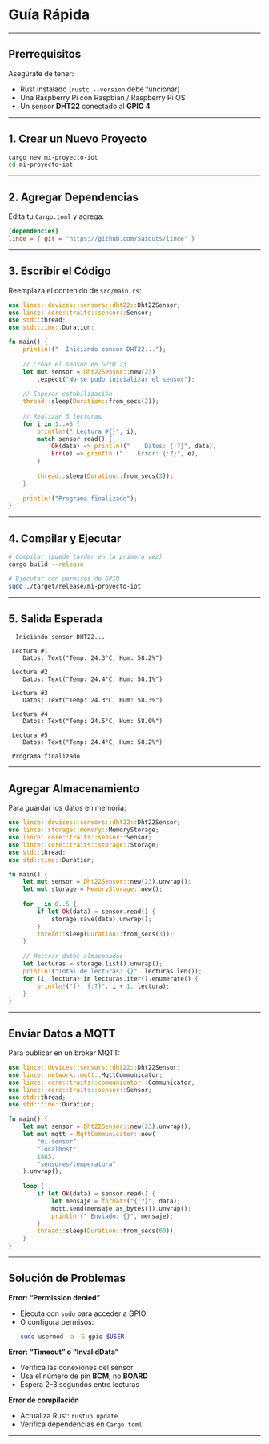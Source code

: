 # Guía Rápida

---

## Prerrequisitos

Asegúrate de tener:

- Rust instalado (`rustc --version` debe funcionar)  
- Una Raspberry Pi con Raspbian / Raspberry Pi OS  
- Un sensor **DHT22** conectado al **GPIO 4**

---

## 1. Crear un Nuevo Proyecto

```bash
cargo new mi-proyecto-iot
cd mi-proyecto-iot
```

---

## 2. Agregar Dependencias

Edita tu `Cargo.toml` y agrega:

```toml
[dependencies]
lince = { git = "https://github.com/Saiduts/lince" }
```

---

## 3. Escribir el Código

Reemplaza el contenido de `src/main.rs`:

```rust
use lince::devices::sensors::dht22::Dht22Sensor;
use lince::core::traits::sensor::Sensor;
use std::thread;
use std::time::Duration;

fn main() {
    println!("  Iniciando sensor DHT22...");
    
    // Crear el sensor en GPIO 23
    let mut sensor = Dht22Sensor::new(23)
        .expect("No se pudo inicializar el sensor");
    
    // Esperar estabilización
    thread::sleep(Duration::from_secs(2));
    
    // Realizar 5 lecturas
    for i in 1..=5 {
        println!(" Lectura #{}", i);
        match sensor.read() {
            Ok(data) => println!("    Datos: {:?}", data),
            Err(e) => println!("    Error: {:?}", e),
        }
        
        thread::sleep(Duration::from_secs(3));
    }
    
    println!("Programa finalizado");
}
```

---

## 4. Compilar y Ejecutar

```bash
# Compilar (puede tardar en la primera vez)
cargo build --release

# Ejecutar con permisos de GPIO
sudo ./target/release/mi-proyecto-iot
```

---

## 5. Salida Esperada

```
  Iniciando sensor DHT22...

 Lectura #1
    Datos: Text("Temp: 24.3°C, Hum: 58.2%")

 Lectura #2
    Datos: Text("Temp: 24.4°C, Hum: 58.1%")

 Lectura #3
    Datos: Text("Temp: 24.3°C, Hum: 58.3%")

 Lectura #4
    Datos: Text("Temp: 24.5°C, Hum: 58.0%")

 Lectura #5
    Datos: Text("Temp: 24.4°C, Hum: 58.2%")

 Programa finalizado
```

---

## Agregar Almacenamiento

Para guardar los datos en memoria:

```rust
use lince::devices::sensors::dht22::Dht22Sensor;
use lince::storage::memory::MemoryStorage;
use lince::core::traits::sensor::Sensor;
use lince::core::traits::storage::Storage;
use std::thread;
use std::time::Duration;

fn main() {
    let mut sensor = Dht22Sensor::new(23).unwrap();
    let mut storage = MemoryStorage::new();
    
    for _ in 0..5 {
        if let Ok(data) = sensor.read() {
            storage.save(data).unwrap();
        }
        thread::sleep(Duration::from_secs(3));
    }
    
    // Mostrar datos almacenados
    let lecturas = storage.list().unwrap();
    println!("Total de lecturas: {}", lecturas.len());
    for (i, lectura) in lecturas.iter().enumerate() {
        println!("{}. {:?}", i + 1, lectura);
    }
}
```

---

## Enviar Datos a MQTT

Para publicar en un broker MQTT:

```rust
use lince::devices::sensors::dht22::Dht22Sensor;
use lince::network::mqtt::MqttCommunicator;
use lince::core::traits::communicator::Communicator;
use lince::core::traits::sensor::Sensor;
use std::thread;
use std::time::Duration;

fn main() {
    let mut sensor = Dht22Sensor::new(23).unwrap();
    let mut mqtt = MqttCommunicator::new(
        "mi-sensor",
        "localhost",
        1883,
        "sensores/temperatura"
    ).unwrap();
    
    loop {
        if let Ok(data) = sensor.read() {
            let mensaje = format!("{:?}", data);
            mqtt.send(mensaje.as_bytes()).unwrap();
            println!(" Enviado: {}", mensaje);
        }
        thread::sleep(Duration::from_secs(60));
    }
}
```

---

## Solución de Problemas

**Error: “Permission denied”**  
- Ejecuta con `sudo` para acceder a GPIO  
- O configura permisos:  
  ```bash
  sudo usermod -a -G gpio $USER
  ```

**Error: “Timeout” o “InvalidData”**  
- Verifica las conexiones del sensor  
- Usa el número de pin **BCM**, no **BOARD**  
- Espera 2–3 segundos entre lecturas  

**Error de compilación**  
- Actualiza Rust: `rustup update`  
- Verifica dependencias en `Cargo.toml`

---

